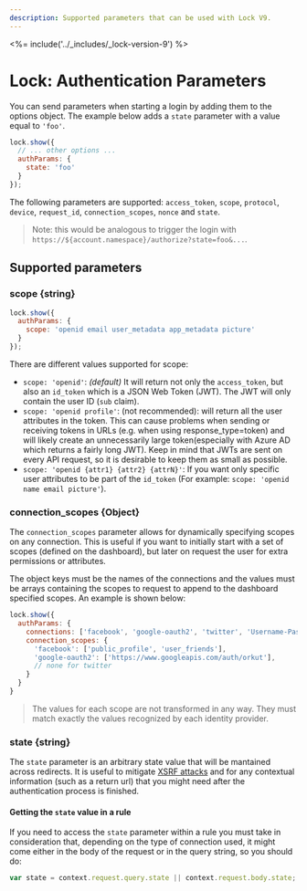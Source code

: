 ```yaml
---
description: Supported parameters that can be used with Lock V9.
---
```


<%= include('../_includes/_lock-version-9') %>

# Lock: Authentication Parameters

You can send parameters when starting a login by adding them to the options object. The example below adds a `state` parameter with a value equal to `'foo'`.

```js
lock.show({
  // ... other options ...
  authParams: {
    state: 'foo'
  }
});
```

The following parameters are supported: `access_token`, `scope`, `protocol`, `device`, `request_id`, `connection_scopes`, `nonce` and `state`.

> Note: this would be analogous to trigger the login with `https://${account.namespace}/authorize?state=foo&...`.


## Supported parameters
### scope {string}

```js
lock.show({
  authParams: {
    scope: 'openid email user_metadata app_metadata picture'
  }
});
```

There are different values supported for scope:

* `scope: 'openid'`: _(default)_ It will return not only the `access_token`, but also an `id_token` which is a JSON Web Token (JWT). The JWT will only contain the user ID (`sub` claim).
* `scope: 'openid profile'`: (not recommended): will return all the user attributes in the token. This can cause problems when sending or receiving tokens in URLs (e.g. when using response_type=token) and will likely create an unnecessarily large token(especially with Azure AD which returns a fairly long JWT). Keep in mind that JWTs are sent on every API request, so it is desirable to keep them as small as possible.
* `scope: 'openid {attr1} {attr2} {attrN}'`: If you want only specific user attributes to be part of the `id_token` (For example: `scope: 'openid name email picture'`).

### connection_scopes {Object}

The `connection_scopes` parameter allows for dynamically specifying scopes on any connection. This is useful if you want to initially start with a set of scopes (defined on the dashboard), but later on request the user for extra permissions or attributes.

The object keys must be the names of the connections and the values must be arrays containing the scopes to request to append to the dashboard specified scopes. An example is shown below:

```js
lock.show({
  authParams: {
    connections: ['facebook', 'google-oauth2', 'twitter', 'Username-Password-Authentication', 'fabrikam.com'],
    connection_scopes: {
      'facebook': ['public_profile', 'user_friends'],
      'google-oauth2': ['https://www.googleapis.com/auth/orkut'],
      // none for twitter
    }
  }
}
```

> The values for each scope are not transformed in any way. They must match exactly the values recognized by each identity provider.

### state {string}

The `state` parameter is an arbitrary state value that will be mantained across redirects. It is useful to mitigate [XSRF attacks](http://en.wikipedia.org/wiki/Cross-site_request_forgery) and for any contextual information (such as a return url) that you might need after the authentication process is finished.

#### Getting the `state` value in a rule

If you need to access the `state` parameter within a rule you must take in consideration that, depending on the type of connection used, it might come either in the body of the request or in the query string, so you should do:

```js
var state = context.request.query.state || context.request.body.state;.
```
